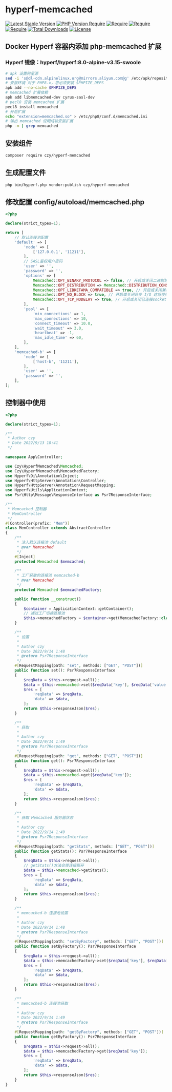 # hyperf-memcached
[![Latest Stable Version](https://poser.pugx.org/czy/hyperf-memcached/v)](https://packagist.org/packages/czy/hyperf-memcached)
[![PHP Version Require](https://poser.pugx.org/czy/hyperf-memcached/require/php)](https://packagist.org/packages/czy/hyperf-memcached)
[![Require](https://poser.pugx.org/czy/hyperf-memcached/require/ext-memcached)](https://packagist.org/packages/vufind/vufind)
[![Require](https://poser.pugx.org/czy/hyperf-memcached/require/hyperf/di)](https://packagist.org/packages/hyperf/di)
[![Require](https://poser.pugx.org/czy/hyperf-memcached/require/hyperf/pool)](https://packagist.org/packages/hyperf/pool)
[![Total Downloads](https://poser.pugx.org/czy/hyperf-memcached/downloads)](https://packagist.org/packages/czy/hyperf-memcached)
[![License](https://poser.pugx.org/czy/hyperf-memcached/license)](https://packagist.org/packages/czy/hyperf-memcached)

## Docker Hyperf 容器内添加 php-memcached 扩展 
### Hyperf 镜像：hyperf/hyperf:8.0-alpine-v3.15-swoole
```bash
# apk 设置阿里源
sed -i 's@dl-cdn.alpinelinux.org@mirrors.aliyun.com@g' /etc/apk/repositories
# 安装环境 对于 PHP8.x，您必须安装 $PHPIZE_DEPS 
apk add --no-cache $PHPIZE_DEPS
# memcached 扩展依赖
apk add libmemcached-dev cyrus-sasl-dev
# pecl8 安装 memcached 扩展
pecl8 install memcached
# 开启扩展
echo "extension=memcached.so" > /etc/php8/conf.d/memcached.ini
# 输出 memcached 说明成功安装扩展
php -m | grep memcached
```

## 安装组件
```bash
composer require czy/hyperf-memcached
```

## 生成配置文件
```bash
php bin/hyperf.php vendor:publish czy/hyperf-memcached
```

## 修改配置 config/autoload/memcached.php
```php
<?php

declare(strict_types=1);

return [
    // 默认连接池配置
    'default' => [
        'node' => [
            ['127.0.0.1', '11211'],
        ],
        // SASL鉴权用户密码
        'user' => '',
        'password' => '',
        'options' => [
            Memcached::OPT_BINARY_PROTOCOL => false, // 开启或关闭二进制协议,SASL鉴权开启后，只有二进制模式可以使用
            Memcached::OPT_DISTRIBUTION => Memcached::DISTRIBUTION_CONSISTENT, // 一致性分布算法(基于libketama)
            Memcached::OPT_LIBKETAMA_COMPATIBLE => true, // 开启或关闭兼容的 libketama 类行为
            Memcached::OPT_NO_BLOCK => true, // 开启或关闭异步 I/O 这将使得存储函数传输速度最大化
            Memcached::OPT_TCP_NODELAY => true, // 开启或关闭已连接socket的无延迟特性（在某些幻境可能会带来速度上的提升）
        ],
        'pool' => [
            'min_connections' => 1,
            'max_connections' => 10,
            'connect_timeout' => 10.0,
            'wait_timeout' => 3.0,
            'heartbeat' => -1,
            'max_idle_time' => 60,
        ],
    ],
    'memcached-b' => [
        'node' => [
            ['host-b', '11211'],
        ],
        'user' => '',
        'password' => '',
    ],
];

```

## 控制器中使用
```php
<?php

declare(strict_types=1);

/**
 * Author czy
 * Date 2022/9/13 18:41
 */

namespace App\Controller;

use Czy\HyperfMemcached\Memcached;
use Czy\HyperfMemcached\MemcachedFactory;
use Hyperf\Di\Annotation\Inject;
use Hyperf\HttpServer\Annotation\Controller;
use Hyperf\HttpServer\Annotation\RequestMapping;
use Hyperf\Utils\ApplicationContext;
use Psr\Http\Message\ResponseInterface as Psr7ResponseInterface;

/**
 * Memcached 控制器
 * MemController
 */
#[Controller(prefix: "Mem")]
class MemController extends AbstractController
{
    /**
     * 注入默认连接池 default
     * @var Memcached
     */
    #[Inject]
    protected Memcached $memcached;

    /**
     * 工厂获取的连接池 memcached-b
     * @var Memcached
     */
    protected Memcached $memcachedFactory;

    public function __construct()
    {
        $container = ApplicationContext::getContainer();
        // 通过工厂切换连接池
        $this->memcachedFactory = $container->get(MemcachedFactory::class)->get('memcached-b');
    }

    /**
     * 设置
     *
     * Author czy
     * Date 2022/9/14 1:48
     * @return Psr7ResponseInterface
     */
    #[RequestMapping(path: "set", methods: ["GET", "POST"])]
    public function set(): Psr7ResponseInterface
    {
        $reqData = $this->request->all();
        $data = $this->memcached->set($reqData['key'], $reqData['value'], (int)$reqData['time'] ?? 60);
        $res = [
            'reqData' => $reqData,
            'data' => $data,
        ];
        return $this->responseJson($res);
    }

    /**
     * 获取
     *
     * Author czy
     * Date 2022/9/14 1:49
     * @return Psr7ResponseInterface
     */
    #[RequestMapping(path: "get", methods: ["GET", "POST"])]
    public function get(): Psr7ResponseInterface
    {
        $reqData = $this->request->all();
        $data = $this->memcached->get($reqData['key']);
        $res = [
            'reqData' => $reqData,
            'data' => $data,
        ];
        return $this->responseJson($res);
    }

    /**
     * 获取 Memcached 服务器状态
     *
     * Author czy
     * Date 2022/9/14 1:49
     * @return Psr7ResponseInterface
     */
    #[RequestMapping(path: "getStats", methods: ["GET", "POST"])]
    public function getStats(): Psr7ResponseInterface
    {
        $reqData = $this->request->all();
        // getStats()方法会使连接断开
        $data = $this->memcached->getStats();
        $res = [
            'reqData' => $reqData,
            'data' => $data,
        ];
        return $this->responseJson($res);
    }

    /**
     * memcached-b 连接池设置
     *
     * Author czy
     * Date 2022/9/14 1:48
     * @return Psr7ResponseInterface
     */
    #[RequestMapping(path: "setByFactory", methods: ["GET", "POST"])]
    public function setByFactory(): Psr7ResponseInterface
    {
        $reqData = $this->request->all();
        $data = $this->memcachedFactory->set($reqData['key'], $reqData['value'], (int)$reqData['time'] ?? 60);
        $res = [
            'reqData' => $reqData,
            'data' => $data,
        ];
        return $this->responseJson($res);
    }

    /**
     * memcached-b 连接池获取
     *
     * Author czy
     * Date 2022/9/14 1:49
     * @return Psr7ResponseInterface
     */
    #[RequestMapping(path: "getByFactory", methods: ["GET", "POST"])]
    public function getByFactory(): Psr7ResponseInterface
    {
        $reqData = $this->request->all();
        $data = $this->memcachedFactory->get($reqData['key']);
        $res = [
            'reqData' => $reqData,
            'data' => $data,
        ];
        return $this->responseJson($res);
    }
}
```
